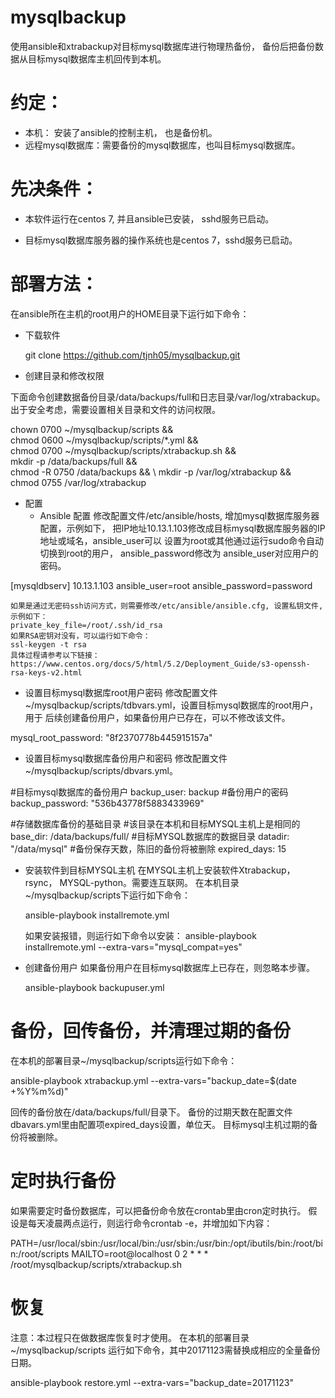# mysqlbackup

使用ansible和xtrabackup对目标mysql数据库进行物理热备份，
备份后把备份数据从目标mysql数据库主机回传到本机。

# 约定：

- 本机： 安装了ansible的控制主机， 也是备份机。
- 远程mysql数据库：需要备份的mysql数据库，也叫目标mysql数据库。

# 先决条件：
- 本软件运行在centos 7, 并且ansible已安装， sshd服务已启动。

- 目标mysql数据库服务器的操作系统也是centos 7，sshd服务已启动。


# 部署方法：
在ansible所在主机的root用户的HOME目录下运行如下命令：

- 下载软件

   git clone https://github.com/tjnh05/mysqlbackup.git

- 创建目录和修改权限

下面命令创建数据备份目录/data/backups/full和日志目录/var/log/xtrabackup。
出于安全考虑，需要设置相关目录和文件的访问权限。

chown 0700 ~/mysqlbackup/scripts &&  \
chmod 0600 ~/mysqlbackup/scripts/*.yml && \
chmod 0700 ~/mysqlbackup/scripts/xtrabackup.sh && \
mkdir -p /data/backups/full && \
chmod -R 0750 /data/backups && \ 
mkdir -p /var/log/xtrabackup && \
chmod 0755 /var/log/xtrabackup

- 配置
  - Ansible 配置
    修改配置文件/etc/ansible/hosts, 增加mysql数据库服务器配置，示例如下，
    把IP地址10.13.1.103修改成目标mysql数据库服务器的IP地址或域名，ansible_user可以
    设置为root或其他通过运行sudo命令自动切换到root的用户， ansible_password修改为
    ansible_user对应用户的密码。

[mysqldbserv]
10.13.1.103  ansible_user=root ansible_password=password

    如果是通过无密码ssh访问方式，则需要修改/etc/ansible/ansible.cfg, 设置私钥文件,
    示例如下：
    private_key_file=/root/.ssh/id_rsa
    如果RSA密钥对没有，可以运行如下命令：
    ssl-keygen -t rsa
    具体过程请参考以下链接：
    https://www.centos.org/docs/5/html/5.2/Deployment_Guide/s3-openssh-rsa-keys-v2.html

  - 设置目标mysql数据库root用户密码
    修改配置文件~/mysqlbackup/scripts/tdbvars.yml，设置目标mysql数据库的root用户，用于
    后续创建备份用户，如果备份用户已存在，可以不修改该文件。

mysql_root_password: "8f2370778b445915157a"

  - 设置目标mysql数据库备份用户和密码
    修改配置文件~/mysqlbackup/scripts/dbvars.yml。

#目标mysql数据库的备份用户
backup_user: backup
#备份用户的密码
backup_password: "536b43778f5883433969"

#存储数据库备份的基础目录
#该目录在本机和目标MYSQL主机上是相同的
base_dir:   /data/backups/full/
#目标MYSQL数据库的数据目录
datadir: "/data/mysql"
#备份保存天数，陈旧的备份将被删除
expired_days: 15

  - 安装软件到目标MYSQL主机
    在MYSQL主机上安装软件Xtrabackup，rsync， MYSQL-python。需要连互联网。
    在本机目录~/mysqlbackup/scripts下运行如下命令：
 
    ansible-playbook  installremote.yml

    如果安装报错，则运行如下命令以安装：
    ansible-playbook  installremote.yml --extra-vars="mysql_compat=yes"

  - 创建备份用户
    如果备份用户在目标mysql数据库上已存在，则忽略本步骤。
    
    ansible-playbook  backupuser.yml

# 备份，回传备份，并清理过期的备份
  在本机的部署目录~/mysqlbackup/scripts运行如下命令：
    
  ansible-playbook  xtrabackup.yml --extra-vars="backup_date=$(date +%Y%m%d)"

  回传的备份放在/data/backups/full/目录下。
  备份的过期天数在配置文件dbavars.yml里由配置项expired_days设置，单位天。
  目标mysql主机过期的备份将被删除。

# 定时执行备份
  如果需要定时备份数据库，可以把备份命令放在crontab里由cron定时执行。
  假设是每天凌晨两点运行，则运行命令crontab -e，并增加如下内容：
    
PATH=/usr/local/sbin:/usr/local/bin:/usr/sbin:/usr/bin:/opt/ibutils/bin:/root/bin:/root/scripts
MAILTO=root@localhost
0 2 * * * /root/mysqlbackup/scripts/xtrabackup.sh

# 恢复 
  注意：本过程只在做数据库恢复时才使用。
  在本机的部署目录~/mysqlbackup/scripts
  运行如下命令，其中20171123需替换成相应的全量备份日期。
  
  ansible-playbook  restore.yml --extra-vars="backup_date=20171123"







